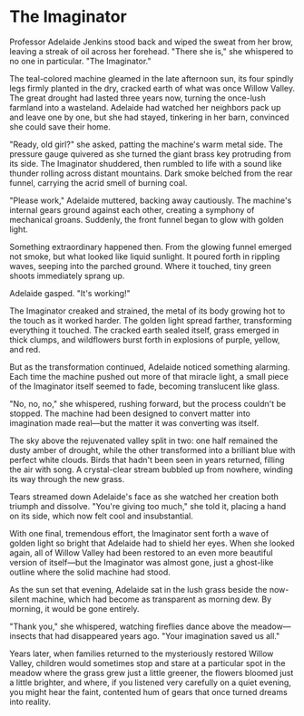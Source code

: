 # The Imaginator

Professor Adelaide Jenkins stood back and wiped the sweat from her brow, leaving a streak of oil across her forehead. "There she is," she whispered to no one in particular. "The Imaginator."

The teal-colored machine gleamed in the late afternoon sun, its four spindly legs firmly planted in the dry, cracked earth of what was once Willow Valley. The great drought had lasted three years now, turning the once-lush farmland into a wasteland. Adelaide had watched her neighbors pack up and leave one by one, but she had stayed, tinkering in her barn, convinced she could save their home.

"Ready, old girl?" she asked, patting the machine's warm metal side. The pressure gauge quivered as she turned the giant brass key protruding from its side. The Imaginator shuddered, then rumbled to life with a sound like thunder rolling across distant mountains. Dark smoke belched from the rear funnel, carrying the acrid smell of burning coal.

"Please work," Adelaide muttered, backing away cautiously. The machine's internal gears ground against each other, creating a symphony of mechanical groans. Suddenly, the front funnel began to glow with golden light.

Something extraordinary happened then. From the glowing funnel emerged not smoke, but what looked like liquid sunlight. It poured forth in rippling waves, seeping into the parched ground. Where it touched, tiny green shoots immediately sprang up.

Adelaide gasped. "It's working!"

The Imaginator creaked and strained, the metal of its body growing hot to the touch as it worked harder. The golden light spread farther, transforming everything it touched. The cracked earth sealed itself, grass emerged in thick clumps, and wildflowers burst forth in explosions of purple, yellow, and red.

But as the transformation continued, Adelaide noticed something alarming. Each time the machine pushed out more of that miracle light, a small piece of the Imaginator itself seemed to fade, becoming translucent like glass.

"No, no, no," she whispered, rushing forward, but the process couldn't be stopped. The machine had been designed to convert matter into imagination made real—but the matter it was converting was itself.

The sky above the rejuvenated valley split in two: one half remained the dusty amber of drought, while the other transformed into a brilliant blue with perfect white clouds. Birds that hadn't been seen in years returned, filling the air with song. A crystal-clear stream bubbled up from nowhere, winding its way through the new grass.

Tears streamed down Adelaide's face as she watched her creation both triumph and dissolve. "You're giving too much," she told it, placing a hand on its side, which now felt cool and insubstantial.

With one final, tremendous effort, the Imaginator sent forth a wave of golden light so bright that Adelaide had to shield her eyes. When she looked again, all of Willow Valley had been restored to an even more beautiful version of itself—but the Imaginator was almost gone, just a ghost-like outline where the solid machine had stood.

As the sun set that evening, Adelaide sat in the lush grass beside the now-silent machine, which had become as transparent as morning dew. By morning, it would be gone entirely.

"Thank you," she whispered, watching fireflies dance above the meadow—insects that had disappeared years ago. "Your imagination saved us all."

Years later, when families returned to the mysteriously restored Willow Valley, children would sometimes stop and stare at a particular spot in the meadow where the grass grew just a little greener, the flowers bloomed just a little brighter, and where, if you listened very carefully on a quiet evening, you might hear the faint, contented hum of gears that once turned dreams into reality.
